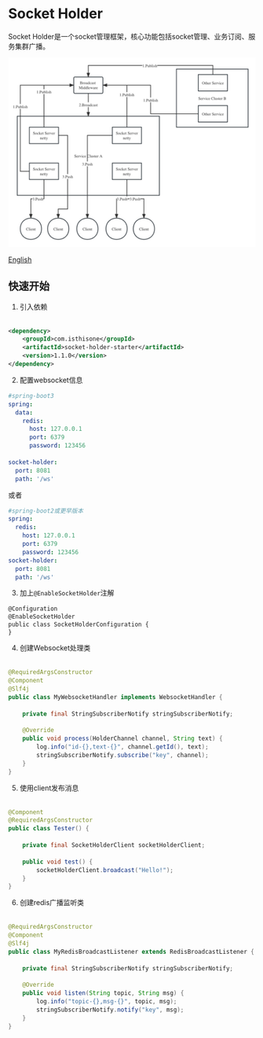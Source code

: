 # Socket Holder

Socket Holder是一个socket管理框架，核心功能包括socket管理、业务订阅、服务集群广播。

![socket-holder.jpg](docs/images/socket_holder_architecture.jpg)

[English](README.md)

## 快速开始

1. 引入依赖

```xml

<dependency>
    <groupId>com.isthisone</groupId>
    <artifactId>socket-holder-starter</artifactId>
    <version>1.1.0</version>
</dependency>
```

2. 配置websocket信息

```yml
#spring-boot3
spring:
  data:
    redis:
      host: 127.0.0.1
      port: 6379
      password: 123456

socket-holder:
  port: 8081
  path: '/ws'
```

或者

```yaml 
#spring-boot2或更早版本
spring:
  redis:
    host: 127.0.0.1
    port: 6379
    password: 123456
socket-holder:
  port: 8081
  path: '/ws'
``` 

3. 加上`@EnableSocketHolder`注解

```text
@Configuration
@EnableSocketHolder
public class SocketHolderConfiguration {
}
```

4. 创建Websocket处理类

```java

@RequiredArgsConstructor
@Component
@Slf4j
public class MyWebsocketHandler implements WebsocketHandler {

    private final StringSubscriberNotify stringSubscriberNotify;

    @Override
    public void process(HolderChannel channel, String text) {
        log.info("id-{},text-{}", channel.getId(), text);
        stringSubscriberNotify.subscribe("key", channel);
    }
}
```

5. 使用client发布消息

```java

@Component
@RequiredArgsConstructor
public class Tester() {

    private final SocketHolderClient socketHolderClient;

    public void test() {
        socketHolderClient.broadcast("Hello!");
    }
}
```

6. 创建redis广播监听类

```java

@RequiredArgsConstructor
@Component
@Slf4j
public class MyRedisBroadcastListener extends RedisBroadcastListener {

    private final StringSubscriberNotify stringSubscriberNotify;

    @Override
    public void listen(String topic, String msg) {
        log.info("topic-{},msg-{}", topic, msg);
        stringSubscriberNotify.notify("key", msg);
    }
}
```


